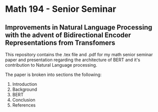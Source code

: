 # Math 194 - Senior Seminar
## Improvements in Natural Language Processing with the advent of Bidirectional Encoder Representations from Transfomers

This repository contains the .tex file and .pdf for my math senior seminar paper and presentation regarding the architecture of BERT and it's contribution to Natural Language processing.

The paper is broken into sections the following:
1. Introduction
2. Background
3. BERT
4. Conclusion
5. References



